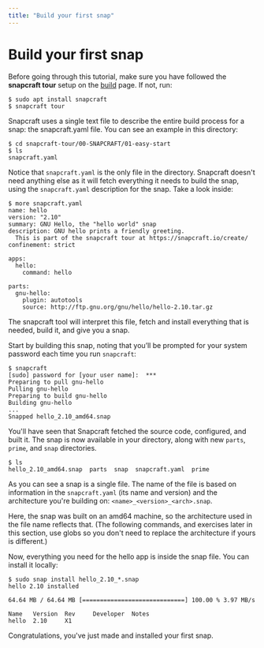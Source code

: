 ```yaml
---
title: "Build your first snap"
---
```


# Build your first snap

Before going through this tutorial, make sure you have followed the **snapcraft tour** setup on the [build](/docs/build) page. If not, run:

```
$ sudo apt install snapcraft
$ snapcraft tour
```

Snapcraft uses a single text file to describe the entire build process for a snap: the snapcraft.yaml file. You can see an example in this directory:

    $ cd snapcraft-tour/00-SNAPCRAFT/01-easy-start
    $ ls
    snapcraft.yaml

Notice that `snapcraft.yaml` is the only file in the directory. Snapcraft doesn't need anything else as it will fetch everything it needs to build the snap, using the `snapcraft.yaml` description for the snap. Take a look inside:

    $ more snapcraft.yaml
    name: hello
    version: "2.10"
    summary: GNU Hello, the "hello world" snap
    description: GNU hello prints a friendly greeting.
      This is part of the snapcraft tour at https://snapcraft.io/create/
    confinement: strict

    apps:
      hello:
        command: hello

    parts:
      gnu-hello:
        plugin: autotools
        source: http://ftp.gnu.org/gnu/hello/hello-2.10.tar.gz

The snapcraft tool will interpret this file, fetch and install everything that is needed, build it, and give you a snap.

Start by building this snap, noting that you’ll be prompted for your system password each time you run `snapcraft`:

    $ snapcraft
    [sudo] password for [your user name]:  ***
    Preparing to pull gnu-hello
    Pulling gnu-hello
    Preparing to build gnu-hello
    Building gnu-hello 
    ...
    Snapped hello_2.10_amd64.snap

You'll have seen that Snapcraft fetched the source code, configured, and built it. The snap is now available in your directory, along with new `parts`, `prime`, and `snap` directories.

    $ ls
    hello_2.10_amd64.snap  parts  snap  snapcraft.yaml  prime

As you can see a snap is a single file. The name of the file is based on information in the `snapcraft.yaml` (its name and version) and the architecture you're building on: `<name>_<version>_<arch>.snap`.

Here, the snap was built on an amd64 machine, so the architecture used in the file name reflects that. (The following commands, and exercises later in this section, use globs so you don't need to replace the architecture if yours is different.)

Now, everything you need for the hello app is inside the snap file. You can install it locally:

    $ sudo snap install hello_2.10_*.snap
    hello 2.10 installed

    64.64 MB / 64.64 MB [=============================] 100.00 % 3.97 MB/s 

    Name   Version  Rev     Developer  Notes
    hello  2.10     X1

Congratulations, you've just made and installed your first snap.

